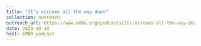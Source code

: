 ```yaml
---
title: "It’s viruses all the way down"
collection: outreach
outreach_url: https://www.embo.org/podcasts/its-viruses-all-the-way-down-a-conversation-with-hsiao-han-chang-gytis-dudas-and-hedvig-tamman/
date: 2023-10-30
host: EMBO podcast
---
```

